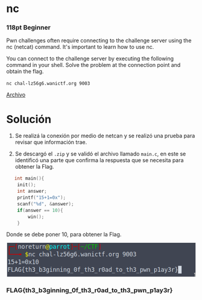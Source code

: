 # nc
### 118pt Beginner

Pwn challenges often require connecting to the challenge server using the nc (netcat) command. It's important to learn how to use nc.

You can connect to the challenge server by executing the following command in your shell. Solve the problem at the connection point and obtain the flag.

`nc chal-lz56g6.wanictf.org 9003`

[Archivo](../files/pwn-nc.zip)

# Solución

1. Se realizá la conexión por medio de netcan y se realizó una prueba para revisar que información trae.
  
2. Se descargó el `.zip` y se validó el archivo llamado `main.c`, en este se identificó una parte que confirma la respuesta que se necesita para obtener la Flag.

```C
   int main(){
    init();
    int answer;
    printf("15+1=0x");
    scanf("%d", &answer);
    if(answer == 10){
        win();
    }
   ```
Donde se debe poner 10, para obtener la Flag.

<p align="center">
  <img src="../../Imagenes/5ODq3OyeaL.png" width="500" alt="Flag">
</p>

### FLAG{th3_b3ginning_0f_th3_r0ad_to_th3_pwn_p1ay3r}
